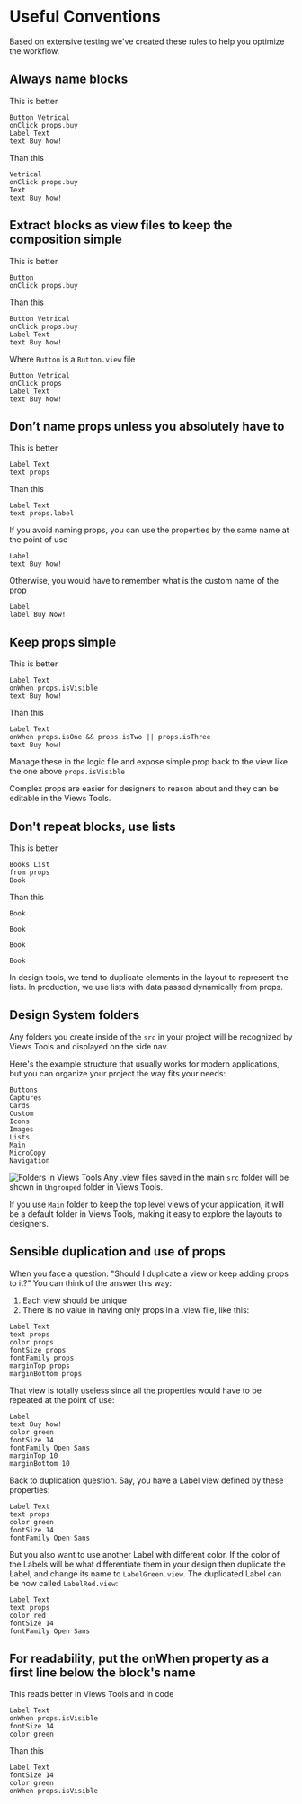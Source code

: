 # Useful Conventions
Based on extensive testing we've created these rules to help you optimize the workflow.

## Always name blocks
This is better
```views
Button Vetrical
onClick props.buy
Label Text
text Buy Now!
```
Than this
```views
Vetrical
onClick props.buy
Text
text Buy Now!
```

## Extract blocks as view files to keep the composition simple
This is better
```views
Button
onClick props.buy
```
Than this
```views
Button Vetrical
onClick props.buy
Label Text
text Buy Now!
```
Where `Button` is a `Button.view` file
```views
Button Vetrical
onClick props
Label Text
text Buy Now!
```

## Don’t name props unless you absolutely have to
This is better
```views
Label Text
text props
```
Than this
```views
Label Text
text props.label
```
If you avoid naming props, you can use the properties by the same name at the point of use
```views
Label
text Buy Now!
```
Otherwise, you would have to remember what is the custom name of the prop
```views
Label
label Buy Now!
```

## Keep props simple
This is better
```views
Label Text
onWhen props.isVisible
text Buy Now!
```
Than this
```views
Label Text
onWhen props.isOne && props.isTwo || props.isThree
text Buy Now!
```
Manage these in the logic file and expose simple prop back to the view like the
one above `props.isVisible`

Complex props are easier for designers to reason about and they can be editable
in the Views Tools.

## Don't repeat blocks, use lists
This is better
```views
Books List
from props
Book
```
Than this
```views
Book

Book

Book

Book
```
In design tools, we tend to duplicate elements in the layout to represent the lists.
In production, we use lists with data passed dynamically from props.

## Design System folders
Any folders you create inside of the `src` in your project will be recognized by
Views Tools and displayed on the side nav.

Here's the example structure that usually works for modern applications, but you
can organize your project the way fits your needs:
```
Buttons
Captures
Cards
Custom
Icons
Images
Lists
Main
MicroCopy
Navigation
```
![Folders in Views Tools](FoldersSample.png)
Any .view files saved in the main `src` folder will be shown in `Ungrouped` folder
in Views Tools.

If you use `Main` folder to keep the top level views of your application, it will be
a default folder in Views Tools, making it easy to explore the layouts to designers.

## Sensible duplication and use of props
When you face a question:
"Should I duplicate a view or keep adding props to it?"
You can think of the answer this way:
1. Each view should be unique
2. There is no value in having only props in a .view file, like this:
```views
Label Text
text props
color props
fontSize props
fontFamily props
marginTop props
marginBottom props
```
That view is totally useless since all the properties would have to be repeated
at the point of use:
```views
Label
text Buy Now!
color green
fontSize 14
fontFamily Open Sans
marginTop 10
marginBottom 10
```
Back to duplication question.
Say, you have a Label view defined by these properties:
```views
Label Text
text props
color green
fontSize 14
fontFamily Open Sans
```
But you also want to use another Label with different color. If the color of the Labels
will be what differentiate them in your design then duplicate the Label, and change its name
to `LabelGreen.view`. The duplicated Label can be now called `LabelRed.view`:
```views
Label Text
text props
color red
fontSize 14
fontFamily Open Sans
```

## For readability, put the onWhen property as a first line below the block's name
This reads better in Views Tools and in code
```views
Label Text
onWhen props.isVisible
fontSize 14
color green
```
Than this
```views
Label Text
fontSize 14
color green
onWhen props.isVisible
```
